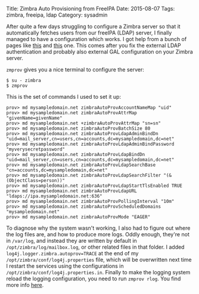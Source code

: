 Title: Zimbra Auto Provisioning from FreeIPA
Date: 2015-08-07
Tags: zimbra, freeipa, ldap
Category: sysadmin

After quite a few days struggling to configure a Zimbra server so that it automatically fetches users from our freeIPA (LDAP) server, I finally managed to have a configuration which works. I got help from a bunch of pages like [this](http://imanudin.net/2014/12/09/zimbra-external-ad-automatically-create-mailboxes-zimbra-with-lazy-mode-auto-provisioning/) and [this](https://www.zimbra.com/docs/ne/8.0.2/administration_guide/wwhelp/wwhimpl/js/html/wwhelp.htm#href=ZCS_8_0_2_Admin_Guide.Auto_Provisioning_New_Accounts_from_External_LDAP.html) one. This comes after you fix the external LDAP authentication and probably also external GAL configuration on your Zimbra server.

`zmprov` gives you a nice terminal to configure the server:

    $ su - zimbra
    $ zmprov

This is the set of commands I used to set it up:

    prov> md mysampledomain.net zimbraAutoProvAccountNameMap "uid"
    prov> md mysampledomain.net zimbraAutoProvAttrMap "givenName=givenName"
    prov> md mysampledomain.net +zimbraAutoProvAttrMap "sn=sn"
    prov> md mysampledomain.net zimbraAutoProvBatchSize 80
    prov> md mysampledomain.net zimbraAutoProvLdapAdminBindDn "uid=mail_server,cn=users,cn=accounts,dc=mysampledomain,dc=net"
    prov> md mysampledomain.net zimbraAutoProvLdapAdminBindPassword "myverysecretpassword"
    prov> md mysampledomain.net zimbraAutoProvLdapBindDn "uid=mail_server,cn=users,cn=accounts,dc=mysampledomain,dc=net"
    prov> md mysampledomain.net zimbraAutoProvLdapSearchBase "cn=accounts,dc=mysampledomain,dc=net"
    prov> md mysampledomain.net zimbraAutoProvLdapSearchFilter "(&(ObjectClass=person))"
    prov> md mysampledomain.net zimbraAutoProvLdapStartTlsEnabled TRUE
    prov> md mysampledomain.net zimbraAutoProvLdapURL "ldaps://ipa.mysampledomain.net:636"
    prov> md mysampledomain.net zimbraAutoProvPollingInterval "10m"
    prov> md mysampledomain.net zimbraAutoProvScheduledDomains "mysampledomain.net"
    prov> md mysampledomain.net zimbraAutoProvMode "EAGER"

To diagnose why the system wasn't working, I also had to figure out where the log files are, and how to produce more logs. Oddly enough, they're not in `/var/log`, and instead they are written by default in `/opt/zimbra/log/mailbox.log`, or other related files in that folder. I added `log4j.logger.zimbra.autoprov=TRACE` at the end of my `/opt/zimbra/conf/log4j.properties` file, which will be overwritten next time I restart the services using the configurations in `/opt/zimbra/conf/log4j.properties.in`. Finally to make the logging system reload the logging configuration, you need to run `zmprov rlog`. You find more info [here](http://wiki.zimbra.com/wiki/Using_log4j_to_Configure_mailboxd_Logging).